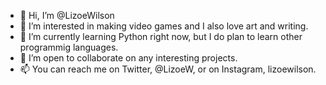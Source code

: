 - 👋 Hi, I’m @LizoeWilson
- 👀 I’m interested in making video games and I also love art and writing.
- 🌱 I’m currently learning Python right now, but I do plan to learn other programmig languages.
- 💞️ I’m open to collaborate on any interesting projects.
- 📫 You can reach me on Twitter, @LizoeW, or on Instagram, lizoewilson.

<!---
LizoeWilson/LizoeWilson is a ✨ special ✨ repository because its `README.md` (this file) appears on your GitHub profile.
You can click the Preview link to take a look at your changes.
--->
